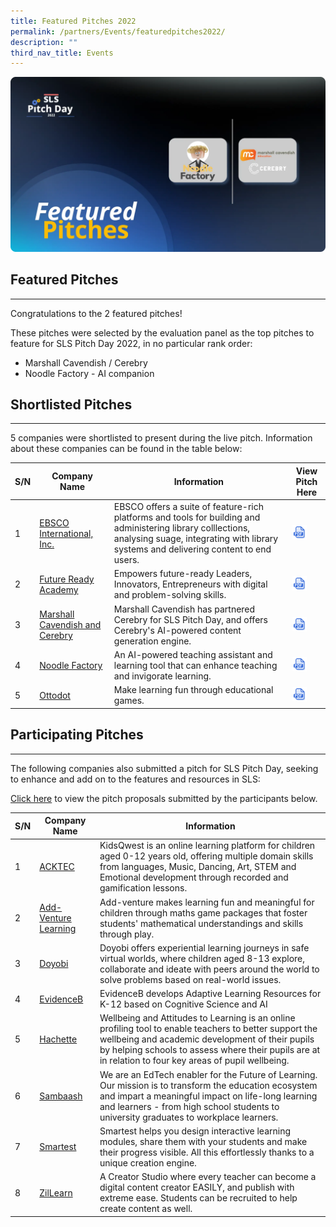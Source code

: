 ```yaml
---
title: Featured Pitches 2022
permalink: /partners/Events/featuredpitches2022/
description: ""
third_nav_title: Events
---
```

![](/images/Media/SLS%20Build%20(Category)/2022PitchDayFeaturedPitches.webp)

<h2>Featured Pitches</h2>
<hr>
 Congratulations to the 2 featured pitches!

 These pitches were selected by the evaluation panel as the top pitches to feature for SLS Pitch Day 2022, in no particular rank order:

- Marshall Cavendish / Cerebry
- Noodle Factory - AI companion
 
<h2> Shortlisted Pitches</h2>
<hr>     

5 companies were shortlisted to present during the live pitch. Information about these companies can be found in the table below:

|S/N|Company Name|Information|View Pitch Here|
|--- |--- |--- |--- |
|1|<a target="_blank" href="[https://www.ebsco.com](https://www.ebsco.com/)">EBSCO International, Inc.</a>|EBSCO offers a suite of feature-rich platforms and tools for building and administering library colllections, analysing suage, integrating with library systems and delivering content to end users.|<a href="https://go.gov.sg/ebsco22" target="_blank"><img src="/images/Assets/PDF32.svg" style="width:50%;"></a>|
|2|<a target="_blank" href="[https://www.futurereadyacademy.com/](https://www.ebsco.com/)">Future Ready Academy</a>|Empowers future-ready Leaders, Innovators, Entrepreneurs with digital and problem-solving skills.|<a href="https://go.gov.sg/fra22" target="_blank"><img src="/images/Assets/PDF32.svg" style="width:50%;"></a>|
|3|<a target="_blank" href="https://youtu.be/qocQgB3xVHg">Marshall Cavendish and Cerebry</a>|Marshall Cavendish has partnered Cerebry for SLS Pitch Day, and offers Cerebry's AI-powered content generation engine.|<a href="https://go.gov.sg/mcc22" target="_blank"><img src="/images/Assets/PDF32.svg" style="width:50%;"></a>|
|4|<a target="_blank" href="https://www.noodlefactory.ai">Noodle Factory</a>|An AI-powered teaching assistant and learning tool that can enhance teaching and invigorate learning.|<a href="https://go.gov.sg/nf22" target="_blank"><img src="/images/Assets/PDF32.svg" style="width:50%;"></a>|
|5|<a target="_blank" href="https://www.ottodot.com">Ottodot</a>|Make learning fun through educational games.|<a href="https://go.gov.sg/ottodot22" target="_blank"><img src="/images/Assets/PDF32.svg" style="width:50%;"></a>|

  

  Participating Pitches
---------------------

---

 The following companies also submitted a pitch for SLS Pitch Day, seeking to enhance and add on to the features and resources in SLS:

[Click here](https://go.gov.sg/slspd2022-ft) to view the pitch proposals submitted by the participants below.

|S/N|Company Name|Information|
|--- |--- |--- |
|1|<a target="_blank" href="https://www.acktechnologies.com">ACKTEC</a>|KidsQwest is an online learning platform for children aged 0-12 years old, offering multiple domain skills from languages, Music, Dancing, Art, STEM and Emotional development through recorded and gamification lessons.|
|2|<a target="_blank" href="https://www.add-venture.com.sg">Add-Venture Learning</a>|Add-venture makes learning fun and meaningful for children through maths game packages that foster students' mathematical understandings and skills through play.|
|3|<a target="_blank" href="https://www.doyobi.com">Doyobi</a>|Doyobi offers experiential learning journeys in safe virtual worlds, where children aged 8-13 explore, collaborate and ideate with peers around the world to solve problems based on real-world issues.|
|4|<a target="_blank" href="https://www.evidenceb.com">EvidenceB</a>|EvidenceB develops Adaptive Learning Resources for K-12 based on Cognitive Science and AI|
|5|<a target="_blank" href="https://www.hoddereducation.sg">Hachette</a>|Wellbeing and Attitudes to Learning is an online profiling tool to enable teachers to better support the wellbeing and academic development of their pupils by helping schools to assess where their pupils are at in relation to four key areas of pupil wellbeing.|
|6|<a target="_blank" href="https://www.sambaash.com">Sambaash</a>|We are an EdTech enabler for the Future of Learning. Our mission is to transform the education ecosystem and impart a meaningful impact on life-long learning and learners - from high school students to university graduates to workplace learners.|
|7|<a target="_blank" href="https://smartest.io">Smartest</a>|Smartest helps you design interactive learning modules, share them with your students and make their progress visible. All this effortlessly thanks to a unique creation engine.|
|8|<a target="_blank" href="https://www.zillearn.com">ZilLearn</a>|A Creator Studio where every teacher can become a digital content creator EASILY, and publish with extreme ease. Students can be recruited to help create content as well.|